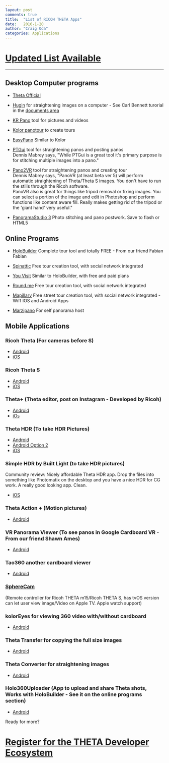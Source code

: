 ```yaml
---
layout: post
comments: true
title:  "List of RICOH THETA Apps"
date:   2016-1-20
author: "Craig Oda"
categories: Applications
---
```

<script>
  (function(i,s,o,g,r,a,m){i['GoogleAnalyticsObject']=r;i[r]=i[r]||function(){
  (i[r].q=i[r].q||[]).push(arguments)},i[r].l=1*new Date();a=s.createElement(o),
  m=s.getElementsByTagName(o)[0];a.async=1;a.src=g;m.parentNode.insertBefore(a,m)
  })(window,document,'script','//www.google-analytics.com/analytics.js','ga');

  ga('create', 'UA-73311422-1', 'auto');
  ga('send', 'pageview');

</script>

# [Updated List Available](http://lists.theta360.guide/t/list-of-theta-apps/48)

---

## Desktop Computer programs

* [Theta Official](https://theta360.com/en/support/download/)

* [Hugin](http://hugin.sourceforge.net/)
for straightening images on a computer - See Carl Bennett turorial in the [documents area](https://www.facebook.com/notes/ricoh-theta-users-on-facebook/straightening-360-images-using-hugin/1616917718526418)

* [KR Pano](http://www.krpano.com/) tool for pictures and vídeos

* [Kolor panotour](http://www.kolor.com/panotour/) to create tours

* [EasyPano](http://www.easypano.com/) Similar to Kolor

* [PTGui](http://www.ptgui.com) tool for straightening panos and posting panos  
 Dennis Mabrey says, "While PTGui is a great tool it's primary purpose is for stitching multiple images into a pano."


* [Pano2VR](http://ggnome.com) tool for straightening panos and creating tour  
Dennis Mabrey says, "PanoVR (at least beta ver 5) will perform automatic straightening of Theta/Theta S images. You don't have to run the stills through the Ricoh software.  
PanoVR also is great for things like tripod removal or fixing images. You can select a portion of the image and edit in Photoshop and perform functions like content aware fill. Really makes getting rid of the tripod or the 'giant hand' very useful."


* [PanoramaStudio 3](http://www.tshsoft.com/en/panostudio_index) Photo stitching and pano postwork. Save to flash or HTML5


## Online Programs

* [HoloBuilder](https://www.holobuilder.com/index.html) Complete tour tool and totally FREE - From our friend Fabian Fabian

* [Spinattic](http://www.spinattic.com/) Free tour creation tool, with social network integrated

* [You Visit](http://www.youvisit.com/) Similar to HoloBuilder, with free and paid plans

* [Round.me](https://round.me/) Free tour creation tool, with social network integrated

* [Mapillary](http://www.mapillary.com/map) Free street tour creation tool, with social network integrated - Wiff IOS and Android Apps

* [Marzipano](http://www.marzipano.net/tool/) For self panorama host


## Mobile Applications

### Ricoh Theta (For cameras before S)

* [Android](https://play.google.com/store/apps/details?id=com.theta)
* [iOS](https://itunes.apple.com/us/app/ricoh-theta/id667238484?mt=8)

### Ricoh Theta S

* [Android](https://play.google.com/store/apps/details?id=com.theta360)
* [iOS](https://itunes.apple.com/us/app/ricoh-theta-s/id102325474)

### Theta+ (Theta editor, post on Instagram - Developed by Ricoh)

* [Android](https://play.google.com/store/apps/details)
* [iOs](https://itunes.apple.com/us/app/theta+/id1021526610?mt=8)

### Theta HDR (To take HDR Pictures)

* [Android](https://play.google.com/store/apps/details?id=air.de.pl.ThetaHDRApp)
* [Android Option 2](https://play.google.com/store/apps/details?id=com.teapps.thetahdr)
* [iOS](https://itunes.apple.com/us/app/hdr-360-bracket-pro-for-ricoh/id987157511?mt=8)

### Simple HDR by Built Light (to take HDR pictures)
Community review: Nicely affordable Theta HDR app. Drop the files into something like Photomatix on the desktop
and you have a nice HDR for CG work. A really good looking app. Clean.

* [iOS](https://itunes.apple.com/us/app/simple-hdr/id1035541353)

### Theta Action + (Motion pictures)

* [Android](https://play.google.com/store/apps/details?id=jp.sciencecow.thetaactionplus)

### VR Panorama Viewer (To see panos in Google Cardboard VR - From our friend Shawn Ames)

* [Android](https://play.google.com/store/apps/details?id=com.Viral3D.VRPanoViewer)

### Tao360 another cardboard viewer

* [Android](https://play.google.com/store/apps/details?id=jp.co.taosoftware.android.sphericalviewer)

### [SphereCam](https://itunes.apple.com/us/app/spherecam/id973550273?mt=8)
(Remote controller for Ricoh THETA m15/Ricoh THETA S, has tvOS version can let user view image/Video on Apple TV. Apple watch support)

### kolorEyes for viewing 360 video with/without cardboard

* [Android](https://play.google.com/store/apps/details?id=fi.finwe.koloreyesandroid)

### Theta Transfer for copying the full size images

* [Android](https://play.google.com/store/apps/details?id=com.hirota41.thetatransfer)

### Theta Converter for straightening images

* [Android](https://play.google.com/store/apps/details?id=com.hirota41.thetaconverter)

### Holo360Uploader (App to upload and share Theta shots, Works with HoloBuilder - See it on the online programs section)

* [Android](https://play.google.com/store/apps/details?id=com.bitstars.panouploader)

Ready for more?

# [Register for the THETA Developer Ecosystem](http://theta360.guide/ecosystem/)
